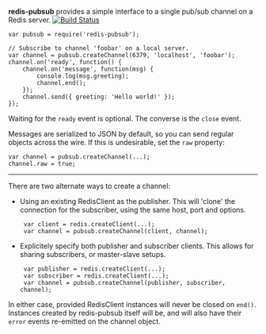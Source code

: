**redis-pubsub** provides a simple interface to a single pub/sub channel on a
Redis server. [![Build Status](https://secure.travis-ci.org/AngryBytes/redis-pubsub.png)](http://travis-ci.org/AngryBytes/redis-pubsub)

    var pubsub = require('redis-pubsub');

    // Subscribe to channel 'foobar' on a local server.
    var channel = pubsub.createChannel(6379, 'localhost', 'foobar');
    channel.on('ready', function() {
        channel.on('message', function(msg) {
            console.log(msg.greeting);
            channel.end();
        });
        channel.send({ greeting: 'Hello world!' });
    });

Waiting for the `ready` event is optional. The converse is the `close` event.

Messages are serialized to JSON by default, so you can send regular objects
across the wire. If this is undesirable, set the `raw` property:

    var channel = pubsub.createChannel(...);
    channel.raw = true;

---

There are two alternate ways to create a channel:

 * Using an existing RedisClient as the publisher. This will 'clone' the
   connection for the subscriber, using the same host, port and options.

        var client = redis.createClient(...);
        var channel = pubsub.createChannel(client, channel);

 * Explicitely specify both publisher and subscriber clients. This allows
   for sharing subscribers, or master-slave setups.

        var publisher = redis.createClient(...);
        var subscriber = redis.createClient(...);
        var channel = pubsub.createChannel(publisher, subscriber, channel);

In either case, provided RedisClient instances will never be closed on `end()`.
Instances created by redis-pubsub itself will be, and will also have their
`error` events re-emitted on the channel object.
